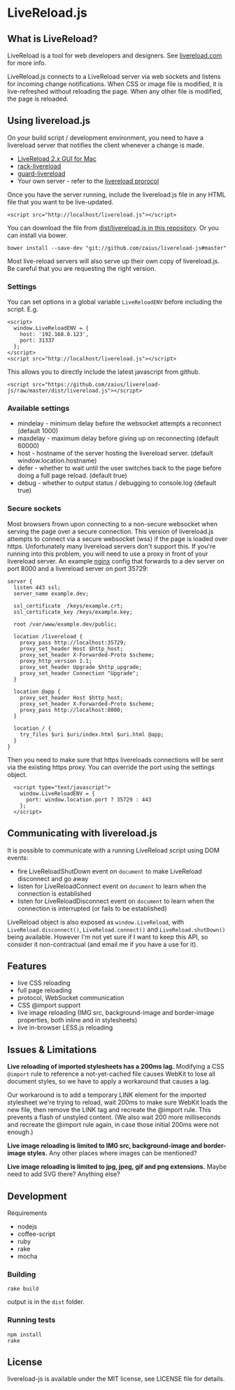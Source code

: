 LiveReload.js
=============

## What is LiveReload?

LiveReload is a tool for web developers and designers. See
[livereload.com](http://livereload.com/) for more info.

LiveReload.js connects to a LiveReload server via web sockets and listens for
incoming change notifications. When CSS or image file is modified, it is
live-refreshed without reloading the page. When any other file is modified, the
page is reloaded.


## Using livereload.js

On your build script / development environment, you need to have a livereload
server that notifies the client whenever a change is made.
 * [LiveReload 2.x GUI for Mac](http://livereload.com/)
 * [rack-livereload](https://github.com/johnbintz/rack-livereload)
 * [guard-livereload](https://github.com/guard/guard-livereload)
 * Your own server - refer to the
   [livereload prorocol](http://help.livereload.com/kb/ecosystem/livereload-protocol)


Once you have the server running, include the livereload.js file in any HTML
file that you want to be live-updated.

    <script src="http://localhost/livereload.js"></script>

You can download the file from
[dist/livereload.js in this repository](https://github.com/zaius/livereload-js/raw/master/dist/livereload.js).
Or you can install via bower.

    bower install --save-dev "git://github.com/zaius/livereload-js#master"

Most live-reload servers will also serve up their own copy of livereload.js.
Be careful that you are requesting the right version.


### Settings

You can set options in a global variable `LiveReloadENV` before including the
script. E.g.

    <script>
      window.LiveReloadENV = {
        host: '192.168.0.123',
        port: 31337
      };
    </script>
    <script src="http://localhost/livereload.js"></script>

This allows you to directly include the latest javascript from github.

    <script src="https://github.com/zaius/livereload-js/raw/master/dist/livereload.js"></script>

### Available settings

 * mindelay - minimum delay before the websocket attempts a reconnect (default 1000)
 * maxdelay - maximum delay before giving up on reconnecting (default 60000)
 * host - hostname of the server hosting the livereload server. (default window.location.hostname)
 * defer - whether to wait until the user switches back to the page before doing a full page reload. (default true)
 * debug - whether to output status / debugging to console.log (default true)


### Secure sockets

Most browsers frown upon connecting to a non-secure websocket when serving the
page over a secure connection. This version of livereload.js attempts to
connect via a secure websocket (wss) if the page is loaded over https.
Unfortunately many livereload servers don't support this. If you're running
into this problem, you will need to use a proxy in front of your livereload
server. An example [nginx](http://nginx.org) config that forwards to a dev
server on port 8000 and a livereload server on port 35729:

    server {
      listen 443 ssl;
      server_name example.dev;

      ssl_certificate  /keys/example.crt;
      ssl_certificate_key /keys/example.key;

      root /var/www/example.dev/public;

      location /livereload {
        proxy_pass http://localhost:35729;
        proxy_set_header Host $http_host;
        proxy_set_header X-Forwarded-Proto $scheme;
        proxy_http_version 1.1;
        proxy_set_header Upgrade $http_upgrade;
        proxy_set_header Connection "Upgrade";
      }

      location @app {
        proxy_set_header Host $http_host;
        proxy_set_header X-Forwarded-Proto $scheme;
        proxy_pass http://localhost:8000;
      }

      location / {
        try_files $uri $uri/index.html $uri.html @app;
      }
    }


Then you need to make sure that https livereloads connections will be
sent via the existing https proxy. You can override the port using the settings
object.

      <script type="text/javascript">
        window.LiveReloadENV = {
          port: window.location.port ? 35729 : 443
        };
      </script>



## Communicating with livereload.js

It is possible to communicate with a running LiveReload script using DOM events:

 * fire LiveReloadShutDown event on `document` to make LiveReload disconnect
   and go away
 * listen for LiveReloadConnect event on `document` to learn when the
   connection is established
 * listen for LiveReloadDisconnect event on `document` to learn when the
   connection is interrupted (or fails to be established)

LiveReload object is also exposed as `window.LiveReload`, with
`LiveReload.disconnect()`, `LiveReload.connect()` and `LiveReload.shutDown()`
being available. However I'm not yet sure if I want to keep this API, so
consider it non-contractual (and email me if you have a use for it).


## Features

 * live CSS reloading
 * full page reloading
 * protocol, WebSocket communication
 * CSS @import support
 * live image reloading (IMG src, background-image and border-image properties,
   both inline and in stylesheets)
 * live in-browser LESS.js reloading


## Issues & Limitations

**Live reloading of imported stylesheets has a 200ms lag.** Modifying a CSS
`@import` rule to reference a not-yet-cached file causes WebKit to lose all
document styles, so we have to apply a workaround that causes a lag.

Our workaround is to add a temporary LINK element for the imported stylesheet
we're trying to reload, wait 200ms to make sure WebKit loads the new file, then
remove the LINK tag and recreate the @import rule. This prevents a flash of
unstyled content. (We also wait 200 more milliseconds and recreate the @import
rule again, in case those initial 200ms were not enough.)

**Live image reloading is limited to IMG src, background-image and border-image
styles.** Any other places where images can be mentioned?

**Live image reloading is limited to jpg, jpeg, gif and png extensions.** Maybe
need to add SVG there? Anything else?


## Development

Requirements
  * nodejs
  * coffee-script
  * ruby
  * rake
  * mocha

### Building

    rake build

output is in the `dist` folder.


### Running tests

    npm install
    rake


## License

livereload-js is available under the MIT license, see LICENSE file for details.
